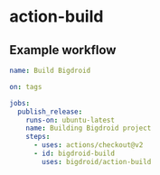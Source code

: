 # action-build

## Example workflow

```yml
name: Build Bigdroid

on: tags

jobs:
  publish_release:
    runs-on: ubuntu-latest
    name: Building Bigdroid project
    steps:
      - uses: actions/checkout@v2
      - id: bigdroid-build
        uses: bigdroid/action-build
```